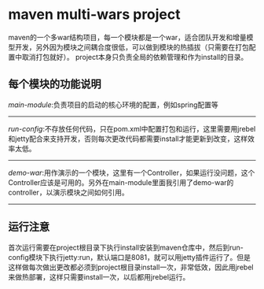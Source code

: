 # maven multi-wars project
maven的一个多war结构项目，每一个模块都是一个war，适合团队开发和增量模型开发，另外因为模块之间耦合度很低，可以做到模块的热插拔（只需要在打包配置中取消打包就好）。
project本身只负责全局的依赖管理和作为install的目录。<br/>
## 每个模块的功能说明
*main-module*:负责项目的启动的核心环境的配置，例如spring配置等<br/>
***
*run-config*:不存放任何代码，只在pom.xml中配置打包和运行，这里需要用jrebel和jetty配合来支持开发，否则每次更改代码都需要install才能更新到改变，这样效率太低。<br/>
***
*demo-war*:用作演示的一个模块，这里有一个Controller，如果运行没问题，这个Controller应该是可用的。另外在main-module里面我引用了demo-war的controller，以演示模块之间如何引用。<br/>
***
## 运行注意
首次运行需要在project根目录下执行install安装到maven仓库中，然后到run-config模块下执行jetty:run，默认端口是8081，就可以用jetty插件运行了。但是这样做每次做出更改都必须到project根目录install一次，非常低效，因此用jrebel来做热部署，这样只需要install一次，以后都用jrebel运行。
